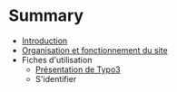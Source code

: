 # Summary

* [Introduction](README.md)
* [Organisation et fonctionnement du site](organisation_et_fonctionnement_du_site.md)
* Fiches d'utilisation
   * [Présentation de Typo3](presentation_de_typo3.md)
   * S'identifier


